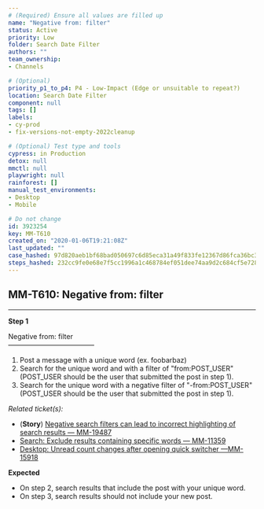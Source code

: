 ```yaml
---
# (Required) Ensure all values are filled up
name: "Negative from: filter"
status: Active
priority: Low
folder: Search Date Filter
authors: ""
team_ownership: 
- Channels

# (Optional)
priority_p1_to_p4: P4 - Low-Impact (Edge or unsuitable to repeat?)
location: Search Date Filter
component: null
tags: []
labels: 
- cy-prod
- fix-versions-not-empty-2022cleanup

# (Optional) Test type and tools
cypress: in Production
detox: null
mmctl: null
playwright: null
rainforest: []
manual_test_environments: 
- Desktop
- Mobile

# Do not change
id: 3923254
key: MM-T610
created_on: "2020-01-06T19:21:08Z"
last_updated: ""
case_hashed: 97d820aeb1bf68bad050697c6d85eca31a49f833fe12367d86fca36bc3122d14938eae9aa2a798855588af713a43450b
steps_hashed: 232cc9fe0e68e7f5cc1996a1c468784ef051dee74aa9d2c684cf5e728e0c64686192972f17f2600c2edc5e8a98c56101
---
```


<!-- (Auto-generated) Based on frontmatter's "key" and "name" -->

## MM-T610: Negative from: filter

---

**Step 1**

Negative from: filter\
–––––––––––––––––––––––––

1. Post a message with a unique word (ex. foobarbaz)
2. Search for the unique word and with a filter of "from:POST\_USER" (POST\_USER should be the user that submitted the post in step 1).
3. Search for the unique word with a negative filter of "-from:POST\_USER" (POST\_USER should be the user that submitted the post in step 1).

_Related ticket(s):_

- (**Story**) [Negative search filters can lead to incorrect highlighting of search results — MM-19487](https://mattermost.atlassian.net/browse/MM-19487)
- [Search: Exclude results containing specific words — MM-11359](https://mattermost.atlassian.net/browse/MM-11359)
- [Desktop: Unread count changes after opening quick switcher —MM-15918](https://mattermost.atlassian.net/browse/MM-15918)

**Expected**

- On step 2, search results that include the post with your unique word.
- On step 3, search results should not include your new post.
